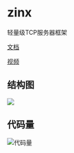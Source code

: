 # zinx

轻量级TCP服务器框架

[文档](https://www.kancloud.cn/aceld/zinx/1960209)

[视频](https://www.bilibili.com/video/BV1wE411d7th?p=1&vd_source=9b673699ca32ec6b506f95f8fe6158ac) 

## 结构图
![](https://community-1304870863.cos.ap-nanjing.myqcloud.com/日用/Zinx结构图.png)

## 代码量
![代码量](https://community-1304870863.cos.ap-nanjing.myqcloud.com/日用/go_zinx代码量.png)
